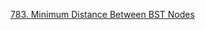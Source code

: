 [783. Minimum Distance Between BST Nodes](https://leetcode.com/problems/minimum-distance-between-bst-nodes/discuss/916573/Python-DFS)